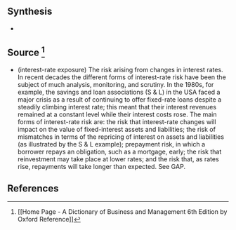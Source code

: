 ## Synthesis
- 
## Source [^1]
- (interest-rate exposure) The risk arising from changes in interest rates. In recent decades the different forms of interest-rate risk have been the subject of much analysis, monitoring, and scrutiny. In the 1980s, for example, the savings and loan associations (S & L) in the USA faced a major crisis as a result of continuing to offer fixed-rate loans despite a steadily climbing interest rate; this meant that their interest revenues remained at a constant level while their interest costs rose. The main forms of interest-rate risk are: the risk that interest-rate changes will impact on the value of fixed-interest assets and liabilities; the risk of mismatches in terms of the repricing of interest on assets and liabilities (as illustrated by the S & L example); prepayment risk, in which a borrower repays an obligation, such as a mortgage, early; the risk that reinvestment may take place at lower rates; and the risk that, as rates rise, repayments will take longer than expected. See GAP.
## References

[^1]: [[Home Page - A Dictionary of Business and Management 6th Edition by Oxford Reference]]